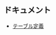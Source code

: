 ## ドキュメント
- [テーブル定義](https://docs.google.com/spreadsheets/d/1iMfJs2HEjGA5TPjG-f6Zk9jXMCtfcMBnUZOB_DXmY8M/edit?usp=sharing)